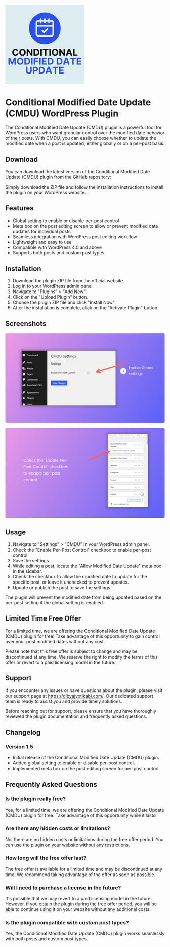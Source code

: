 ![CMDU Logo](https://github.com/Dibyajyotikabi/cmdu-wordpress-plugin/blob/main/CMDU_Logo_Small_Size.png)

# Conditional Modified Date Update (CMDU) WordPress Plugin

The Conditional Modified Date Update (CMDU) plugin is a powerful tool for WordPress users who want granular control over the modified date behavior of their posts. With CMDU, you can easily choose whether to update the modified date when a post is updated, either globally or on a per-post basis.

## Download

You can download the latest version of the Conditional Modified Date Update (CMDU) plugin from the GitHub repository:

Simply download the ZIP file and follow the installation instructions to install the plugin on your WordPress website.

## Features

- Global setting to enable or disable per-post control
- Meta box on the post editing screen to allow or prevent modified date updates for individual posts
- Seamless integration with WordPress post editing workflow
- Lightweight and easy to use
- Compatible with WordPress 4.0 and above
- Supports both posts and custom post types

## Installation

1. Download the plugin ZIP file from the official website.
2. Log in to your WordPress admin panel.
3. Navigate to "Plugins" > "Add New".
4. Click on the "Upload Plugin" button.
5. Choose the plugin ZIP file and click "Install Now".
6. After the installation is complete, click on the "Activate Plugin" button.

## Screenshots

![Global Settings Screenshot](https://github.com/Dibyajyotikabi/cmdu-wordpress-plugin/blob/main/screenshot_global_settings.png "Global Settings Screenshot")

![Per Post Level Settings Screenshot](https://github.com/Dibyajyotikabi/cmdu-wordpress-plugin/blob/main/screenshot_per_post_level_settings.png "Per Post Level Settings Screenshot")

## Usage

1. Navigate to "Settings" > "CMDU" in your WordPress admin panel.
2. Check the "Enable Per-Post Control" checkbox to enable per-post control.
3. Save the settings.
4. While editing a post, locate the "Allow Modified Date Update" meta box in the sidebar.
5. Check the checkbox to allow the modified date to update for the specific post, or leave it unchecked to prevent updates.
6. Update or publish the post to save the settings.

The plugin will prevent the modified date from being updated based on the per-post setting if the global setting is enabled.

## Limited Time Free Offer

For a limited time, we are offering the Conditional Modified Date Update (CMDU) plugin for free! Take advantage of this opportunity to gain control over your post modified dates without any cost.

Please note that this free offer is subject to change and may be discontinued at any time. We reserve the right to modify the terms of this offer or revert to a paid licensing model in the future.

## Support

If you encounter any issues or have questions about the plugin, please visit our support page at https://dibyajyotikabi.com/. Our dedicated support team is ready to assist you and provide timely solutions.

Before reaching out for support, please ensure that you have thoroughly reviewed the plugin documentation and frequently asked questions.

## Changelog

### Version 1.5
- Initial release of the Conditional Modified Date Update (CMDU) plugin.
- Added global setting to enable or disable per-post control.
- Implemented meta box on the post editing screen for per-post control.

## Frequently Asked Questions

### Is the plugin really free?
Yes, for a limited time, we are offering the Conditional Modified Date Update (CMDU) plugin for free. Take advantage of this opportunity while it lasts!

### Are there any hidden costs or limitations?
No, there are no hidden costs or limitations during the free offer period. You can use the plugin on your website without any restrictions.

### How long will the free offer last?
The free offer is available for a limited time and may be discontinued at any time. We recommend taking advantage of the offer as soon as possible.

### Will I need to purchase a license in the future?
It's possible that we may revert to a paid licensing model in the future. However, if you obtain the plugin during the free offer period, you will be able to continue using it on your website without any additional costs.

### Is the plugin compatible with custom post types?
Yes, the Conditional Modified Date Update (CMDU) plugin works seamlessly with both posts and custom post types.
